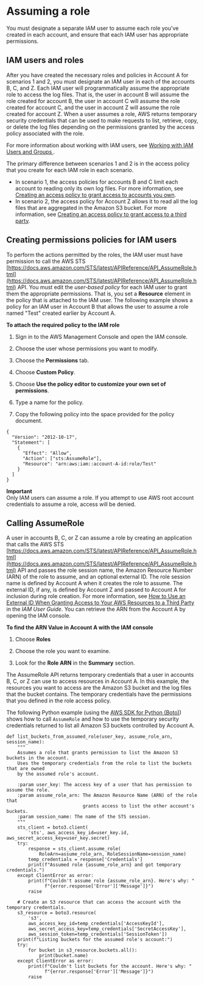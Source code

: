 # Assuming a role<a name="cloudtrail-sharing-logs-assume-role"></a>

You must designate a separate IAM user to assume each role you've created in each account, and ensure that each IAM user has appropriate permissions\.

## IAM users and roles<a name="cloudtrail-sharing-logs-assume-role-iam-user-permission"></a>

After you have created the necessary roles and policies in Account A for scenarios 1 and 2, you must designate an IAM user in each of the accounts B, C, and Z\. Each IAM user will programmatically assume the appropriate role to access the log files\. That is, the user in account B will assume the role created for account B, the user in account C will assume the role created for account C, and the user in account Z will assume the role created for account Z\. When a user assumes a role, AWS returns temporary security credentials that can be used to make requests to list, retrieve, copy, or delete the log files depending on the permissions granted by the access policy associated with the role\. 

For more information about working with IAM users, see [ Working with IAM Users and Groups ](https://docs.aws.amazon.com/IAM/latest/UserGuide/Using_WorkingWithGroupsAndUsers.html)\. 

The primary difference between scenarios 1 and 2 is in the access policy that you create for each IAM role in each scenario\.
+ In scenario 1, the access policies for accounts B and C limit each account to reading only its own log files\. For more information, see [Creating an access policy to grant access to accounts you own](cloudtrail-sharing-logs-your-accounts.md)\.
+ In scenario 2, the access policy for Account Z allows it to read all the log files that are aggregated in the Amazon S3 bucket\. For more information, see [Creating an access policy to grant access to a third party](cloudtrail-sharing-logs-third-party.md)\.

## Creating permissions policies for IAM users<a name="cloudtrail-sharing-logs-assume-role-create-policy"></a>

To perform the actions permitted by the roles, the IAM user must have permission to call the AWS STS [https://docs.aws.amazon.com/STS/latest/APIReference/API_AssumeRole.html](https://docs.aws.amazon.com/STS/latest/APIReference/API_AssumeRole.html) API\. You must edit the *user\-based policy* for each IAM user to grant them the appropriate permissions\. That is, you set a **Resource** element in the policy that is attached to the IAM user\. The following example shows a policy for an IAM user in Account B that allows the user to assume a role named "Test" created earlier by Account A\. 

**To attach the required policy to the IAM role**

1. Sign in to the AWS Management Console and open the IAM console\.

1. Choose the user whose permissions you want to modify\. 

1. Choose the **Permissions** tab\.

1. Choose **Custom Policy**\.

1. Choose **Use the policy editor to customize your own set of permissions**\.

1. Type a name for the policy\.

1. Copy the following policy into the space provided for the policy document\.

```
{
  "Version": "2012-10-17",
  "Statement": [
    {
      "Effect": "Allow",
      "Action": ["sts:AssumeRole"],
      "Resource": "arn:aws:iam::account-A-id:role/Test"
    }
  ]
}
```

**Important**  
Only IAM users can assume a role\. If you attempt to use AWS root account credentials to assume a role, access will be denied\. 

## Calling AssumeRole<a name="cloudtrail-sharing-logs-assume-role-call"></a>

A user in accounts B, C, or Z can assume a role by creating an application that calls the AWS STS [https://docs.aws.amazon.com/STS/latest/APIReference/API_AssumeRole.html](https://docs.aws.amazon.com/STS/latest/APIReference/API_AssumeRole.html) API and passes the role session name, the Amazon Resource Number \(ARN\) of the role to assume, and an optional external ID\. The role session name is defined by Account A when it creates the role to assume\. The external ID, if any, is defined by Account Z and passed to Account A for inclusion during role creation\. For more information, see [How to Use an External ID When Granting Access to Your AWS Resources to a Third Party](https://docs.aws.amazon.com/IAM/latest/UserGuide/id_roles_create_for-user_externalid.html) in the *IAM User Guide*\. You can retrieve the ARN from the Account A by opening the IAM console\.

**To find the ARN Value in Account A with the IAM console**

1. Choose **Roles**

1. Choose the role you want to examine\.

1. Look for the **Role ARN** in the **Summary** section\.

The AssumeRole API returns temporary credentials that a user in accounts B, C, or Z can use to access resources in Account A\. In this example, the resources you want to access are the Amazon S3 bucket and the log files that the bucket contains\. The temporary credentials have the permissions that you defined in the role access policy\.

The following Python example \(using the [AWS SDK for Python \(Boto\)](https://aws.amazon.com/tools/)\) shows how to call `AssumeRole` and how to use the temporary security credentials returned to list all Amazon S3 buckets controlled by Account A\.

```
def list_buckets_from_assumed_role(user_key, assume_role_arn, session_name):
    """
    Assumes a role that grants permission to list the Amazon S3 buckets in the account.
    Uses the temporary credentials from the role to list the buckets that are owned
    by the assumed role's account.

    :param user_key: The access key of a user that has permission to assume the role.
    :param assume_role_arn: The Amazon Resource Name (ARN) of the role that
                            grants access to list the other account's buckets.
    :param session_name: The name of the STS session.
    """
    sts_client = boto3.client(
        'sts', aws_access_key_id=user_key.id, aws_secret_access_key=user_key.secret)
    try:
        response = sts_client.assume_role(
            RoleArn=assume_role_arn, RoleSessionName=session_name)
        temp_credentials = response['Credentials']
        print(f"Assumed role {assume_role_arn} and got temporary credentials.")
    except ClientError as error:
        print(f"Couldn't assume role {assume_role_arn}. Here's why: "
              f"{error.response['Error']['Message']}")
        raise

    # Create an S3 resource that can access the account with the temporary credentials.
    s3_resource = boto3.resource(
        's3',
        aws_access_key_id=temp_credentials['AccessKeyId'],
        aws_secret_access_key=temp_credentials['SecretAccessKey'],
        aws_session_token=temp_credentials['SessionToken'])
    print(f"Listing buckets for the assumed role's account:")
    try:
        for bucket in s3_resource.buckets.all():
            print(bucket.name)
    except ClientError as error:
        print(f"Couldn't list buckets for the account. Here's why: "
              f"{error.response['Error']['Message']}")
        raise
```